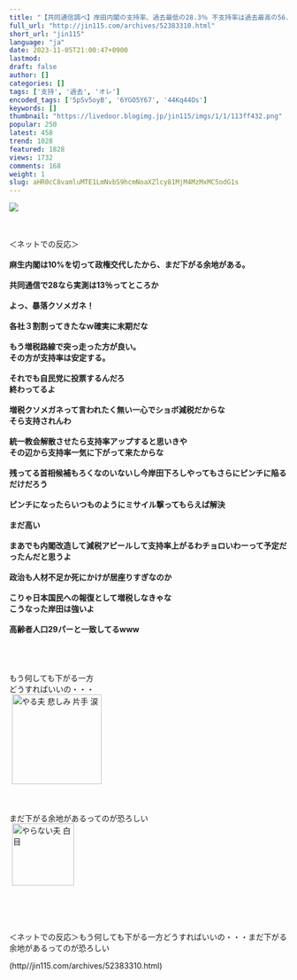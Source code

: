```yaml
---
title: "【共同通信調べ】岸田内閣の支持率、過去最低の28.3％ 不支持率は過去最高の56.7％ 減税案出たのにどうして・・・ "
full_url: "http://jin115.com/archives/52383310.html"
short_url: "jin115"
language: "ja"
date: 2023-11-05T21:00:47+0900
lastmod: 
draft: false
author: []
categories: []
tags: ['支持', '過去', 'オレ']
encoded_tags: ['5pSv5oyB', '6YGO5Y67', '44Kq44Os']
keywords: []
thumbnail: "https://livedoor.blogimg.jp/jin115/imgs/1/1/113ff432.png"
popular: 250
latest: 458
trend: 1028
featured: 1828
views: 1732
comments: 168
weight: 1
slug: aHR0cC8vamluMTE1LmNvbS9hcmNoaXZlcy81MjM4MzMxMC5odG1s
---
```


![](https://livedoor.blogimg.jp/jin115/imgs/1/1/113ff432.png)

<div><a name='more'></a> <br> <br> ＜ネットでの反応＞<br> <br> <b>麻生内閣は10%を切って政権交代したから、まだ下がる余地がある。</b><br> <br> <b>共同通信で28なら実測は13％ってところか</b><br> <br> <b>よっ、暴落クソメガネ！</b><br> <br> <b>各社３割割ってきたなｗ確実に末期だな<br> </b><br> <b>もう増税路線で突っ走った方が良い。<br> その方が支持率は安定する。</b><br> <br> <b>それでも自民党に投票するんだろ<br> 終わってるよ</b><br> <br> <b>増税クソメガネって言われたく無い一心でショボ減税だからな<br> そら支持されんわ</b><br> <br> <b>統一教会解散させたら支持率アップすると思いきや<br> その辺から支持率一気に下がって来たからな</b><br> <br> <b>残ってる首相候補もろくなのいないし今岸田下ろしやってもさらにピンチに陥るだけだろう</b><br> <br> <b>ピンチになったらいつものようにミサイル撃ってもらえば解決</b><br> <br> <b>まだ高い</b><br> <br> <b>まあでも内閣改造して減税アピールして支持率上がるわチョロいわーって予定だったんだと思うよ</b><br> <br> <b>政治も人材不足か死にかけが居座りすぎなのか</b><br> <br> <b>こりゃ日本国民への報復として増税しなきゃな<br> こうなった岸田は強いよ</b><br> <br> <b>高齢者人口29パーと一致してるwww</b><br> <br> <br> <br> <br> もう何しても下がる一方<br> どうすればいいの・・・<br> <img src='https//livedoor.blogimg.jp/jin115/imgs/2/8/28b5646a.gif' alt='やる夫 悲しみ 片手 涙' width='162' border='0' hspace='5' class='pict'><br> <br> <br> <br> まだ下がる余地があるってのが恐ろしい<br> <img src='https//livedoor.blogimg.jp/jin115/imgs/6/8/6838f545.gif' alt='やらない夫 白目' width='112' border='0' hspace='5' class='pict'><br> <br> <br> <br> <br> <p>＜ネットでの反応＞もう何しても下がる一方どうすればいいの・・・まだ下がる余地があるってのが恐ろしい</p></div>

(http//jin115.com/archives/52383310.html)
